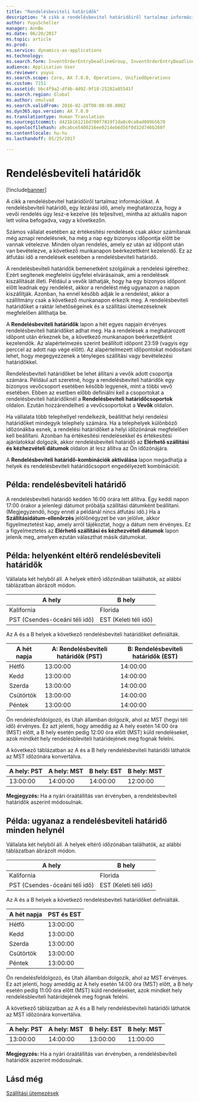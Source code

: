 ```yaml
---
title: "Rendelésbeviteli határidők"
description: "A cikk a rendelésbevitel határidőiről tartalmaz információkat. A rendelésbeviteli határidő, egy lezárási idő, amely meghatározza, hogy a vevői rendelés úgy lesz-e kezelve (és teljesítve), mintha az aktuális napon lett volna befogadva, vagy a következőn."
author: YuyuScheller
manager: AnnBe
ms.date: 06/20/2017
ms.topic: article
ms.prod: 
ms.service: dynamics-ax-applications
ms.technology: 
ms.search.form: InventOrderEntryDeadlineGroup, InventOrderEntryDeadlineParameters, InventOrderEntryDeadlineTable
audience: Application User
ms.reviewer: yuyus
ms.search.scope: Core, AX 7.0.0, Operations, UnifiedOperations
ms.custom: 7151
ms.assetid: bbc4f9a2-df4b-4d92-9f18-25282a85541f
ms.search.region: Global
ms.author: omulvad
ms.search.validFrom: 2016-02-28T00:00:00.000Z
ms.dyn365.ops.version: AX 7.0.0
ms.translationtype: Human Translation
ms.sourcegitcommit: d421b161216d700f7819f1da8c0ca8ad089b5670
ms.openlocfilehash: a9cabce5400216ee0214eb6d56f0d32d746b260f
ms.contentlocale: hu-hu
ms.lasthandoff: 05/25/2017

---
```


# <a name="order-entry-deadlines"></a>Rendelésbeviteli határidők

[!include[banner](../includes/banner.md)]


A cikk a rendelésbevitel határidőiről tartalmaz információkat. A rendelésbeviteli határidő, egy lezárási idő, amely meghatározza, hogy a vevői rendelés úgy lesz-e kezelve (és teljesítve), mintha az aktuális napon lett volna befogadva, vagy a következőn.

Számos vállalat esetében az értékesítési rendelések csak akkor számítanak még aznapi rendelésnek, ha még a nap egy bizonyos időpontja előtt be vannak vételezve. Minden olyan rendelés, amely ez után az időpont után van bevételezve, a következő munkanapon beérkezettként kezelendő. Ez az átfutási idő a rendelések esetében a rendelésbeviteli határidő.  

A rendelésbeviteli határidők bemenetként szolgálnak a rendelési ígérethez. Ezért segítenek megfelelni ügyfelei elvárásainak, ami a rendelések kiszállítását illeti. Például a vevők láthatják, hogy ha egy bizonyos időpont előtt leadnak egy rendelést, akkor a rendelést még ugyanazon a napon kiszállítják. Azonban, ha ennél később adják le a rendelést, akkor a szállítmány csak a következő munkanapon érkezik meg. A rendelésbeviteli határidőket a raktár lehetőségeinek és a szállítási ütemezéseknek megfelelően állíthatja be.  

A **Rendelésbeviteli határidők** lapon a hét egyes napjain érvényes rendelésbeviteli határidőket adhat meg. Ha a rendelések a meghatározott időpont után érkeznek be, a következő munkanapon beérkezettként kezelendők. Az alapértelmezés szerint beállított időpont 23:59 (vagyis egy perccel az adott nap vége előtt). Az alapértelmezett időpontokat módosítani lehet, hogy megegyezzenek a tényleges szállítási vagy bevételezési határidőkkel.  

Rendelésbeviteli határidőket be lehet állítani a vevők adott csoportja számára. Például azt szeretné, hogy a rendelésbeviteli határidők egy bizonyos vevőcsoport esetében később legyenek, mint a többi vevő esetében. Ebben az esetben előbb definiálni kell a csoportokat a rendelésbeviteli határidőknél a **Rendelésbeviteli határidőcsoportok** oldalon. Ezután hozzárendelheti a vevőcsoportokat a **Vevők** oldalon.  

Ha vállalata több telephellyel rendelkezik, beállíthat helyi rendelési határidőket mindegyik telephely számára. Ha a telephelyek különböző időzónákba esnek, a rendelési határidőket a helyi időzónának megfelelően kell beállítani. Azonban ha értékesítési rendelésekkel és értékesítési ajánlatokkal dolgozik, akkor rendelésbeviteli határidő az **Elérhető szállítási és kézhezvételi dátumok** oldalon át lesz állítva az Ön időzónájára.  

A **Rendelésbeviteli határidő-kombinációk aktiválása** lapon megadhatja a helyek és rendelésbeviteli határidőcsoport engedélyezett kombinációit.

## <a name="example-order-entry-deadline"></a>Példa: rendelésbeviteli határidő
A rendelésbeviteli határidő kedden 16:00 órára lett állítva. Egy keddi napon 17:00 órakor a jelenlegi dátumot próbálja szállítási dátumként beállítani. (Megjegyzendő, hogy ennél a példánál nincs átfutási idő.) Ha a **Szállításidátum-ellenőrzés** jelölőnégyzet be van jelölve, akkor figyelmeztetést kap, amely arról tájékoztat, hogy a dátum nem érvényes. Ez a figyelmeztetés az **Elérhető szállítási és kézhezvételi dátumok** lapon jelenik meg, amelyen ezután választhat másik dátumokat.

## <a name="example-different-order-entry-deadlines-per-site"></a>Példa: helyenként eltérő rendelésbeviteli határidők
Vállalata két helyből áll. A helyek eltérő időzónában találhatók, az alábbi táblázatban ábrázolt módon.

| A hely                      | B hely                      |
|-----------------------------|-----------------------------|
| Kalifornia                  | Florida                     |
| PST (Csendes-óceáni téli idő) | EST (Keleti téli idő) |

Az A és a B helyek a következő rendelésbeviteli határidőket definiálták.

| A hét napja             | A: Rendelésbeviteli határidők (PST) | B: Rendelésbeviteli határidők (EST) |
|-----------------------------|--------------------------------|--------------------------------|
| Hétfő                      | 13:00:00                          | 14:00:00                          |
| Kedd                     | 13:00:00                          | 14:00:00                          |
| Szerda                   | 13:00:00                          | 14:00:00                          |
| Csütörtök                    | 13:00:00                          | 14:00:00                          |
| Péntek                      | 13:00:00                          | 14:00:00                          |

Ön rendelésfeldolgozó, és Utah államban dolgozik, ahol az MST (hegyi téli idő) érvényes. Ez azt jelenti, hogy ameddig az A hely esetén 14:00 óra (MST) előtt, a B hely esetén pedig 12:00 óra előtt (MST) küld rendeléseket, azok mindkét hely rendelésbleviteli határidejének meg fognak felelni.  

A következő táblázatban az A és a B hely rendelésbeviteli határidői láthatók az MST időzónára konvertálva.

| A hely: PST         | A hely: MST        | B hely: EST           | B hely: MST        |
|---------------------|--------------------|-----------------------|--------------------|
| 13:00:00               | 14:00:00              | 14:00:00                 | 12:00:00              |

**Megjegyzés:** Ha a nyári óraátállítás van érvényben, a rendelésbeviteli határidők aszerint módosulnak.

## <a name="example-same-order-entry-deadline-per-site"></a>Példa: ugyanaz a rendelésbeviteli határidő minden helynél
Vállalata két helyből áll. A helyek eltérő időzónában találhatók, az alábbi táblázatban ábrázolt módon.

| A hely                      | B hely                      |
|-----------------------------|-----------------------------|
| Kalifornia                  | Florida                     |
| PST (Csendes-óceáni téli idő) | EST (Keleti téli idő) |

Az A és a B helyek a következő rendelésbeviteli határidőket definiálták.

| A hét napja | PST és EST |
|-----------------|-------------|
| Hétfő          | 13:00:00       |
| Kedd         | 13:00:00       |
| Szerda       | 13:00:00       |
| Csütörtök        | 13:00:00       |
| Péntek          | 13:00:00       |

Ön rendelésfeldolgozó, és Utah államban dolgozik, ahol az MST érvényes. Ez azt jelenti, hogy ameddig az A hely esetén 14:00 óra (MST) előtt, a B hely esetén pedig 11:00 óra előtt (MST) küld rendeléseket, azok mindkét hely rendelésbleviteli határidejének meg fognak felelni. 

A következő táblázatban az A és a B hely rendelésbeviteli határidői láthatók az MST időzónára konvertálva.

| A hely: PST         | A hely: MST        | B hely: EST           | B hely: MST        |
|---------------------|--------------------|-----------------------|--------------------|
| 13:00:00               | 14:00:00              | 13:00:00                 | 11:00:00              |

**Megjegyzés:** Ha a nyári óraátállítás van érvényben, a rendelésbeviteli határidők aszerint módosulnak.

<a name="see-also"></a>Lásd még
--------

[Szállítási ütemezések](delivery-schedules.md)




